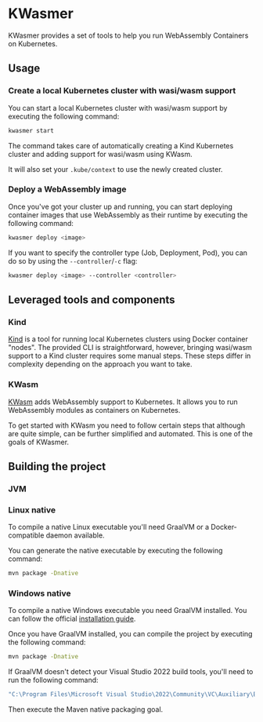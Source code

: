 # KWasmer

KWasmer provides a set of tools to help you run WebAssembly Containers on Kubernetes.

## Usage

### Create a local Kubernetes cluster with wasi/wasm support

You can start a local Kubernetes cluster with wasi/wasm support by executing the following command:

```bash
kwasmer start
```

The command takes care of automatically creating a Kind Kubernetes cluster and adding support for wasi/wasm using KWasm.

It will also set your `.kube/context` to use the newly created cluster.

### Deploy a WebAssembly image

Once you've got your cluster up and running, you can start deploying container images that use WebAssembly as their runtime by executing the following command:

```bash
kwasmer deploy <image>
```

If you want to specify the controller type (Job, Deployment, Pod), you can do so by using the `--controller`/`-c` flag:

```bash
kwasmer deploy <image> --controller <controller>
```

## Leveraged tools and components

### Kind

[Kind](https://kind.sigs.k8s.io/) is a tool for running local Kubernetes clusters using Docker container "nodes".
The provided CLI is straightforward, however, bringing wasi/wasm support to a Kind cluster requires some manual steps.
These steps differ in complexity depending on the approach you want to take.

### KWasm

[KWasm](https://kwasm.sh/) adds WebAssembly support to Kubernetes. It allows you to run WebAssembly modules as containers on Kubernetes.

To get started with KWasm you need to follow certain steps that although are quite simple, can be further simplified and automated. This is one of the goals of KWasmer.


## Building the project

### JVM

### Linux native

To compile a native Linux executable you'll need GraalVM or a Docker-compatible daemon available.

You can generate the native executable by executing the following command:

```bash
mvn package -Dnative
```


### Windows native

To compile a native Windows executable you need GraalVM installed. You can follow the official [installation guide](https://www.graalvm.org/latest/docs/getting-started/windows/).

Once you have GraalVM installed, you can compile the project by executing the following command:

```bash
mvn package -Dnative
```

If GraalVM doesn't detect your Visual Studio 2022 build tools, you'll need to run the following command:

```bash
"C:\Program Files\Microsoft Visual Studio\2022\Community\VC\Auxiliary\Build\vcvars64.bat"
```

Then execute the Maven native packaging goal.
